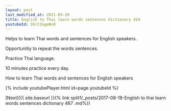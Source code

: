 ```yaml
---
layout: post
last_modified_at: 2021-03-29
title: English to Thai learn words sentences dictionary 424 
youtubeId: OSrCZageWv8
---
```

 
 
Helps to learn Thai words and sentences for English speakers.

Opportunitiy to repeat the words sentences. 

Practice Thai language. 
 
10 minutes practice every day. 
 
How to learn Thai words and sentences for English speakers 
 
{% include youtubePlayer.html id=page.youtubeId %}
 
 
[Next]({{ site.baseurl }}{% link  split1/_posts/2017-08-18-English to thai learn words sentences dictionary 467 .md%})
 
